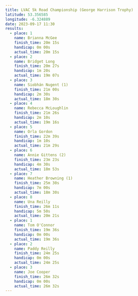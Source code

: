 ```yaml
---
title: LVAC 5k Road Championship (George Harrison Trophy)
latitude: 53.356585
longitude: -6.324889
date: 2023-09-17 11:30
results:
  - place: 1
    name: Brianna McGee
    finish_time: 20m 15s
    handicap: 0m 00s
    actual_time: 20m 15s
  - place: 2
    name: Bridget Long
    finish_time: 20m 27s
    handicap: 1m 20s
    actual_time: 19m 07s
  - place: 3
    name: Siobhán Nugent (1)
    finish_time: 21m 00s
    handicap: 2m 30s
    actual_time: 18m 30s
  - place: 4
    name: Rebecca McLoughlin
    finish_time: 21m 26s
    handicap: 2m 10s
    actual_time: 19m 16s
  - place: 5
    name: Orla Gordon
    finish_time: 22m 39s
    handicap: 1m 10s
    actual_time: 21m 29s
  - place: 6
    name: Annie Gittens (2)
    finish_time: 23m 23s
    handicap: 4m 30s
    actual_time: 18m 53s
  - place: 7
    name: Heather Browning (1)
    finish_time: 25m 30s
    handicap: 7m 00s
    actual_time: 18m 30s
  - place: 8
    name: Una Reilly
    finish_time: 26m 11s
    handicap: 5m 50s
    actual_time: 20m 21s
  - place: 1
    name: Tom O'Connor
    finish_time: 19m 36s
    handicap: 0m 00s
    actual_time: 19m 36s
  - place: 2
    name: Paddy Reilly
    finish_time: 24m 25s
    handicap: 0m 00s
    actual_time: 24m 25s
  - place: 3
    name: Joe Cooper
    finish_time: 26m 32s
    handicap: 0m 00s
    actual_time: 26m 32s
---
```

